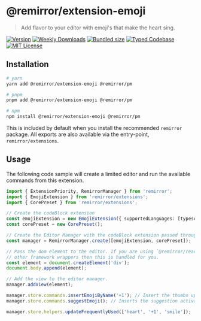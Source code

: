 # @remirror/extension-emoji

> Add flavor to your editor with emoji's that make the heart sing.

[![Version][version]][npm] [![Weekly Downloads][downloads-badge]][npm] [![Bundled size][size-badge]][size] [![Typed Codebase][typescript]](#) [![MIT License][license]](#)

[version]: https://flat.badgen.net/npm/v/@remirror/extension-emoji/next
[npm]: https://npmjs.com/package/@remirror/extension-emoji/v/next
[license]: https://flat.badgen.net/badge/license/MIT/purple
[size]: https://bundlephobia.com/result?p=@remirror/extension-emoji
[size-badge]: https://flat.badgen.net/bundlephobia/minzip/@remirror/extension-emoji
[typescript]: https://flat.badgen.net/badge/icon/TypeScript?icon=typescript&label
[downloads-badge]: https://badgen.net/npm/dw/@remirror/extension-emoji/red?icon=npm

## Installation

```bash
# yarn
yarn add @remirror/extension-emoji @remirror/pm

# pnpm
pnpm add @remirror/extension-emoji @remirror/pm

# npm
npm install @remirror/extension-emoji @remirror/pm
```

This is included by default when you install the recommended `remirror` package. All exports are also available via the entry-point, `remirror/extensions`.

## Usage

The following code sample will create a limited editor and run the available commands from this extension.

```ts
import { ExtensionPriority, RemirrorManager } from 'remirror';
import { EmojiExtension } from 'remirror/extensions';
import { CorePreset } from 'remirror/extensions';

// Create the codeBlock extension
const emojiExtension = new EmojiExtension({ supportedLanguages: [typescript, jsx] });
const corePreset = new CorePreset();

// Create the Editor Manager with the codeBlock extension passed through.
const manager = RemirrorManager.create([emojiExtension, corePreset]);

// Pass the dom element to the editor. If you are using `@remirror/react` or
// other framework wrappers then this is handled for you.
const element = document.createElement('div');
document.body.append(element);

// Add the view to the editor manager.
manager.addView(element);

manager.store.commands.insertEmojiByName('+1'); // Insert the thumbs up emoji.
manager.store.commands.suggestEmoji(); // Inserts the suggestion activation character.

manager.store.helpers.updateFrequentlyUsed(['heart', '+1', 'smile']);
```
